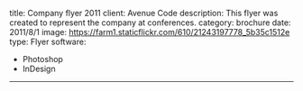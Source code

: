title: Company flyer 2011
client: Avenue Code
description: This flyer was created to represent the company at conferences.
category: brochure
date: 2011/8/1
image: https://farm1.staticflickr.com/610/21243197778_5b35c1512e
type: Flyer
software:
- Photoshop
- InDesign
---